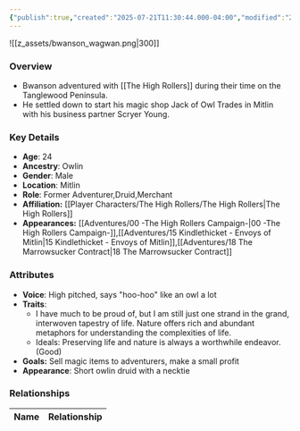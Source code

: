 ```yaml
---
{"publish":true,"created":"2025-07-21T11:30:44.000-04:00","modified":"2025-10-03T09:41:19.065-04:00","published":"2025-10-03T09:41:19.065-04:00","cssclasses":"","Age":"24","Ancestry":"Owlin","Gender":"Male","Location":["Mitlin"],"Role":["Former Adventurer","Druid","Merchant"],"Affiliation":["[[Player Characters/The High Rollers/The High Rollers]]"],"Appearances":["[[00 -The High Rollers Campaign-]]","[[15 Kindlethicket - Envoys of Mitlin]]","[[18 The Marrowsucker Contract]]"]}
---
```



![[z_assets/bwanson_wagwan.png|300]]

### Overview
- Bwanson adventured with [[The High Rollers]] during their time on the Tanglewood Peninsula.
- He settled down to start his magic shop Jack of Owl Trades in Mitlin with his business partner Scryer Young.

### Key Details
- **Age**: 24
- **Ancestry**: Owlin
- **Gender**: Male
- **Location**: Mitlin
- **Role**: Former Adventurer,Druid,Merchant
- **Affiliation:** [[Player Characters/The High Rollers/The High Rollers\|The High Rollers]]
- **Appearances:** [[Adventures/00 -The High Rollers Campaign-\|00 -The High Rollers Campaign-]],[[Adventures/15 Kindlethicket - Envoys of Mitlin\|15 Kindlethicket - Envoys of Mitlin]],[[Adventures/18 The Marrowsucker Contract\|18 The Marrowsucker Contract]]

### Attributes
- **Voice**: High pitched, says "hoo-hoo" like an owl a lot
- **Traits**: 
	- I have much to be proud of, but I am still just one strand in the grand, interwoven tapestry of life. Nature offers rich and abundant metaphors for understanding the complexities of life.
	- Ideals: Preserving life and nature is always a worthwhile endeavor. (Good)
- **Goals:** Sell magic items to adventurers, make a small profit
- **Appearance**: Short owlin druid with a necktie

### Relationships

| Name  | Relationship |
| ----- | ------------ |
